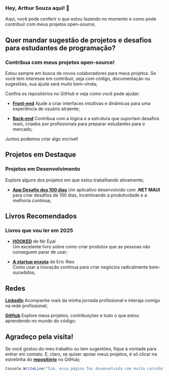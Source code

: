 ### Hey, Arthur Souza aqui! 👋

 Aqui, você pode conferir o que estou fazendo no momento e como pode contribuir com meus projetos open-source;

## Quer mandar sugestão de projetos e desafios para estudantes de programação? 
### Contribua com meus projetos open-source!

Estou sempre em busca de novos colaboradores para meus projetos. Se você tem interesse em contribuir, seja com código, documentação ou sugestões, sua ajuda será muito bem-vinda;

Confira os repositórios no GitHub e veja como você pode ajudar:

- [**Front-end**](https://github.com/ArthurSilv4/site-desafio.tech) Ajude a criar interfaces intuitivas e dinâmicas para uma experiência de usuário atraente;

- [**Back-end**](https://github.com/ArthurSilv4/api-desafio.tech) Contribua com a lógica e a estrutura que suportam desafios reais, criados por profissionais para preparar estudantes para o mercado;

Juntos podemos criar algo incrível!



## Projetos em Destaque
### Projetos em Desenvolvimento

Explore alguns dos projetos em que estou trabalhando ativamente;

- [**App Desafio dos 100 dias**](https://github.com/ArthurSilv4/app-desafio100dias) Um aplicativo desenvolvido com **.NET MAUI** para criar desafios de 100 dias, incentivando a produtividade e a melhoria contínua;



<!-- ### Projetos em Atualização Contínua

Estes são alguns dos meus projetos concluídos, mas que continuo aprimorando para trazer melhorias constantes:

- [Nome do projeto](link) 
    <sub>Resumo do projeto;</sub>

- [Nome do projeto](link) 
    <sub>Resumo do projeto;</sub> -->



## Livros Recomendados
### Livros que vou ler em 2025

- [**HOOKED**](https://amzn.to/4emDevq) de Nir Eyal  
  Um excelente livro sobre como criar produtos que as pessoas não conseguem parar de usar;

- [**A startup enxuta**](https://amzn.to/3Zi5evT) de Eric Ries  
  Como usar a inovação contínua para criar negócios radicalmente bem-sucedidos;




## Redes

[**LinkedIn**](https://www.linkedin.com/in/arthur-souza-dev/) Acompanhe mais da minha jornada profissional e interaja comigo na rede profissional;

[**GitHub**](https://github.com/ArthurSilv4) Explore meus projetos, contribuições e tudo o que estou aprendendo no mundo do código;



## Agradeço pela visita!

Se você gostou do meu trabalho ou tem sugestões, fique à vontade para entrar em contato. E, claro, se quiser apoiar meus projetos, é só clicar na estrelinha do [**repositório**](https://github.com/ArthurSilv4/arthurdesouza.com/tree/master) no GitHub;

```csharp
Console.WriteLine("Sim, essa página foi desenvolvida com muito carinho");
```


